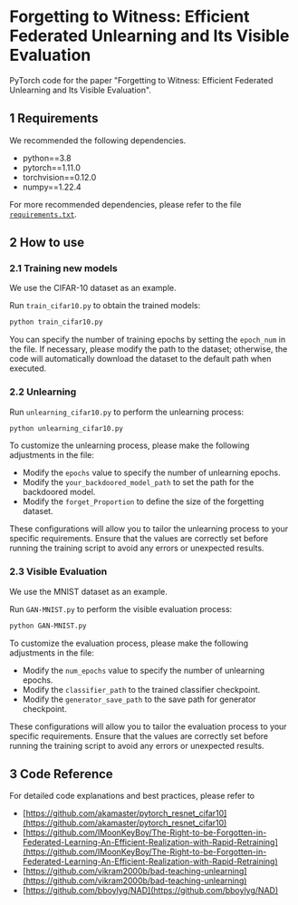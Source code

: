 # Forgetting to Witness: Efficient Federated Unlearning and Its Visible Evaluation
PyTorch code for the paper "Forgetting to Witness: Efficient Federated Unlearning and Its Visible Evaluation".
## 1 Requirements
We recommended the following dependencies.

* python==3.8
* pytorch==1.11.0
* torchvision==0.12.0
* numpy==1.22.4

For more recommended dependencies, please refer to the file [`requirements.txt`](https://github.com/xiao-jian-zi/MU-Goldfish-An-Efficient-Federated-Unlearning-Framework/blob/main/requirements.txt).

## 2 How to use
### 2.1 Training new models
We use the CIFAR-10 dataset as an example.

Run `train_cifar10.py` to obtain the trained models: 

```bash
python train_cifar10.py
```
 You can specify the number of training epochs by setting the `epoch_num` in the file. If necessary, please modify the path to the dataset; otherwise, the code will automatically download the dataset to the default path when executed.

### 2.2 Unlearning
Run `unlearning_cifar10.py` to perform the unlearning process: 
```bash
python unlearning_cifar10.py
```
To customize the unlearning process, please make the following adjustments in the file:
* Modify the `epochs` value to specify the number of unlearning epochs.
* Modify the `your_backdoored_model_path` to set the path for the backdoored model.
* Modify the `forget_Proportion` to define the size of the forgetting dataset.
  
These configurations will allow you to tailor the unlearning process to your specific requirements. Ensure that the values are correctly set before running the training script to avoid any errors or unexpected results.

### 2.3 Visible Evaluation
We use the MNIST dataset as an example.

Run `GAN-MNIST.py` to perform the visible evaluation process: 

```bash
python GAN-MNIST.py 
```
To customize the evaluation process, please make the following adjustments in the file:
* Modify the `num_epochs` value to specify the number of unlearning epochs.
* Modify the `classifier_path` to the trained classifier checkpoint.
* Modify the `generator_save_path` to the save path for generator checkpoint.

These configurations will allow you to tailor the evaluation process to your specific requirements. Ensure that the values are correctly set before running the training script to avoid any errors or unexpected results.

## 3 Code Reference
For detailed code explanations and best practices, please refer to
* [https://github.com/akamaster/pytorch_resnet_cifar10](https://github.com/akamaster/pytorch_resnet_cifar10)
* [https://github.com/IMoonKeyBoy/The-Right-to-be-Forgotten-in-Federated-Learning-An-Efficient-Realization-with-Rapid-Retraining](https://github.com/IMoonKeyBoy/The-Right-to-be-Forgotten-in-Federated-Learning-An-Efficient-Realization-with-Rapid-Retraining)
* [https://github.com/vikram2000b/bad-teaching-unlearning](https://github.com/vikram2000b/bad-teaching-unlearning)
* [https://github.com/bboylyg/NAD](https://github.com/bboylyg/NAD)